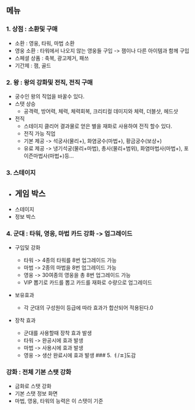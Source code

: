 ## 메뉴
### 1. 상점 : 소환및 구매
- 소환 : 영웅, 타워, 마법 소환
- 영웅 소환 : 타워에서 나오지 않는 영웅들 구입 -> 잼이나 다른 아이템과 함께 구입
- 스페셜 상품 : 축복, 광고제거, 패쓰
- 기간제 : 잼, 골드

### 2. 왕 : 왕의 강화및 전직, 전직 구매
- 궁수인 왕의 직업을 바꿀수 있다. 
- 스탯 상승
  - 공격력, 방어력, 체력, 체력회복, 크리티컬 데미지와 체력, 더블샷, 헤드샷 
- 전직
  - 스테이지 클리어 결과물로 얻은 별을 재화로 사용하여 전직 할수 있다.     
  - 전직 가능 직업
  - 기본 제공 -> 석궁사(물리+), 화염궁수(마법+), 황금궁수(보상+)
  - 유료 제공 -> 냉기석궁(물리+마법), 총사(물리+범위), 화염마법사(마법+), 포이즌마법사(마법+)등...

### 3. 스테이지
- 게임 박스
  -  
- 스테이지
- 정보 박스

### 4. 군대 : 타워, 영웅, 마법 카드 강화 -> 업그레이드
- 구입및 강화
  - 타워 -> 4종의 타워를 8번 업그레이드 가능
  - 마법 -> 2종의 마법을 8번 업그레이드 가능
  - 영웅 -> 30여종의 영웅을 총 8번 업그레이드 가능 
  - VIP 뽑기로 카드를 뽑고 카드를 재화로 수량으로 업그레이드 
   
- 보유효과 
  - 각 군대의 구성원이 등급에 따라 효과가 합산되어 적용된다.0
- 장착 효과
  - 군대를 사용할때 장착 효과 발생 
  - 타워 -> 완공시에 효과 발생
  - 마법 -> 사용시에 효과 발생
  - 영웅 -> 생산 완료시에 효과 발생 ### 5. ㅕ/ㅍ]도감

### 강화 : 전체 기본 스탯 강화
- 금화로 스탯 강화
- 기본 스탯 정보 화면
- 마법, 영웅, 타워의 능력은 이 스탯이 기준 
 
